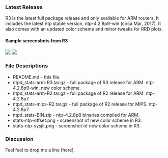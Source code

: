 ### Latest Release

R3 is the latest full package release and only available for ARM routers. It includes the latest ntp stable version, ntp-4.2.8p9-win (circa Mar, 2017). It also comes with an updated color scheme and minor tweaks for RRD plots. 

#### Sample screenshots from R3

![](https://raw.githubusercontent.com/kvic-z/goodies-asuswrt/master/stats-ntp-offset.png)
![](https://raw.githubusercontent.com/kvic-z/goodies-asuswrt/master/stats-ntp-sysjit.png)

### File Descriptions

* README.md - this file.
* ntpd_stats-arm-R3.tar.gz - full package of R3 release for ARM. ntp-4.2.8p9-win. new color scheme.
* ntpd_stats-arm-R2.tar.gz - full package of R2 release for ARM. ntp-4.2.8p7.
* ntpd_stats-mips-R2.tar.gz - full package of R2 release for MIPS. ntp-4.2.8p7.
* ntpd_stats-BIN.zip - ntp-4.2.8p8 binaries compiled for ARM.
* stats-ntp-offset.png - screenshot of new color scheme in R3.
* stats-ntp-sysjit.png - screenshot of new color scheme in R3.

### Discussion

Feel feel to drop me a line [here].

